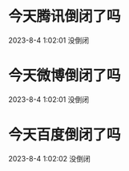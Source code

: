 # 今天腾讯倒闭了吗

2023-8-4 1:02:01 没倒闭

# 今天微博倒闭了吗

2023-8-4 1:02:01 没倒闭

# 今天百度倒闭了吗

2023-8-4 1:02:02 没倒闭

